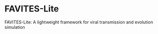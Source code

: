 # FAVITES-Lite
FAVITES-Lite: A lightweight framework for viral transmission and evolution simulation
